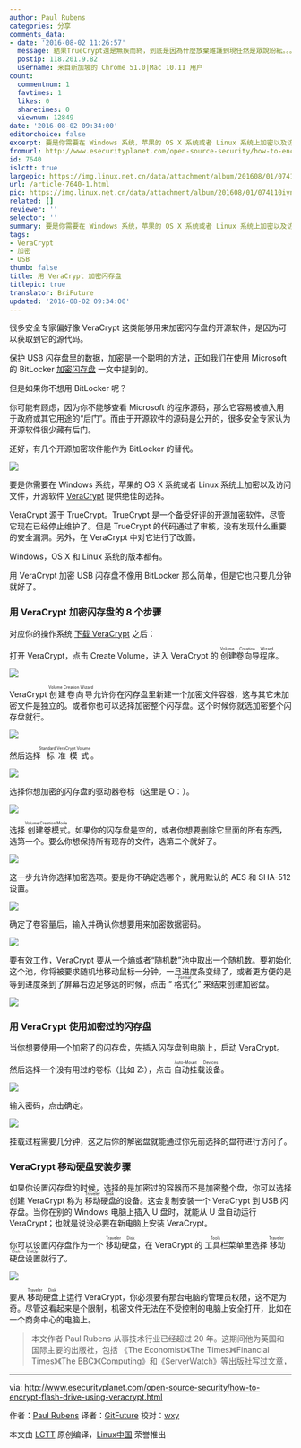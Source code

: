 ```yaml
---
author: Paul Rubens
categories: 分享
comments_data:
- date: '2016-08-02 11:26:57'
  message: 結果TrueCrypt還是無疾而終，到底是因為什麼放棄維護到現任然是眾說紛紜。。。。
  postip: 118.201.9.82
  username: 来自新加坡的 Chrome 51.0|Mac 10.11 用户
count:
  commentnum: 1
  favtimes: 1
  likes: 0
  sharetimes: 0
  viewnum: 12849
date: '2016-08-02 09:34:00'
editorchoice: false
excerpt: 要是你需要在 Windows 系统，苹果的 OS X 系统或者 Linux 系统上加密以及访问文件，开源软件 VeraCrypt 提供绝佳的选择。
fromurl: http://www.esecurityplanet.com/open-source-security/how-to-encrypt-flash-drive-using-veracrypt.html
id: 7640
islctt: true
largepic: https://img.linux.net.cn/data/attachment/album/201608/01/074110iynvpsyz4st4qffg.jpg
url: /article-7640-1.html
pic: https://img.linux.net.cn/data/attachment/album/201608/01/074110iynvpsyz4st4qffg.jpg.thumb.jpg
related: []
reviewer: ''
selector: ''
summary: 要是你需要在 Windows 系统，苹果的 OS X 系统或者 Linux 系统上加密以及访问文件，开源软件 VeraCrypt 提供绝佳的选择。
tags:
- VeraCrypt
- 加密
- USB
thumb: false
title: 用 VeraCrypt 加密闪存盘
titlepic: true
translator: BriFuture
updated: '2016-08-02 09:34:00'
---
```


很多安全专家偏好像 VeraCrypt 这类能够用来加密闪存盘的开源软件，是因为可以获取到它的源代码。


保护 USB 闪存盘里的数据，加密是一个聪明的方法，正如我们在使用 Microsoft 的 BitLocker [加密闪存盘](http://www.esecurityplanet.com/views/article.php/3880616/How-to-Encrypt-a-USB-Flash-Drive.htm) 一文中提到的。


但是如果你不想用 BitLocker 呢？


你可能有顾虑，因为你不能够查看 Microsoft 的程序源码，那么它容易被植入用于政府或其它用途的“后门”。而由于开源软件的源码是公开的，很多安全专家认为开源软件很少藏有后门。


还好，有几个开源加密软件能作为 BitLocker 的替代。


![](/data/attachment/album/201608/01/074110iynvpsyz4st4qffg.jpg)


要是你需要在 Windows 系统，苹果的 OS X 系统或者 Linux 系统上加密以及访问文件，开源软件 [VeraCrypt](http://www.esecurityplanet.com/open-source-security/veracrypt-a-worthy-truecrypt-alternative.html) 提供绝佳的选择。


VeraCrypt 源于 TrueCrypt。TrueCrypt 是一个备受好评的开源加密软件，尽管它现在已经停止维护了。但是 TrueCrypt 的代码通过了审核，没有发现什么重要的安全漏洞。另外，在 VeraCrypt 中对它进行了改善。


Windows，OS X 和 Linux 系统的版本都有。


用 VeraCrypt 加密 USB 闪存盘不像用 BitLocker 那么简单，但是它也只要几分钟就好了。


### 用 VeraCrypt 加密闪存盘的 8 个步骤


对应你的操作系统 [下载 VeraCrypt](https://veracrypt.codeplex.com/releases/view/619351) 之后：


打开 VeraCrypt，点击 Create Volume，进入 VeraCrypt 的<ruby> 创建卷向导程序 <rp>  （ </rp> <rt>  Volume Creation Wizard </rt> <rp>  ） </rp></ruby>。


![](/data/attachment/album/201608/01/074139zttijaaja4ajxjxx.jpg)


VeraCrypt <ruby> 创建卷向导 <rp>  （ </rp> <rt>  Volume Creation Wizard </rt> <rp>  ） </rp></ruby>允许你在闪存盘里新建一个加密文件容器，这与其它未加密文件是独立的。或者你也可以选择加密整个闪存盘。这个时候你就选加密整个闪存盘就行。


![](/data/attachment/album/201608/01/074139khiix2dilfdekejp.jpg)


然后选择<ruby> 标准模式 <rp>  （ </rp> <rt>  Standard VeraCrypt Volume </rt> <rp>  ） </rp></ruby>。


![](/data/attachment/album/201608/01/074140duiaddxdmmalqbmo.jpg)


选择你想加密的闪存盘的驱动器卷标（这里是 O：）。


![](/data/attachment/album/201608/01/074140baxayw1wxa1whlya.jpg)


选择<ruby> 创建卷模式 <rp>  （ </rp> <rt>  Volume Creation Mode </rt> <rp>  ） </rp></ruby>。如果你的闪存盘是空的，或者你想要删除它里面的所有东西，选第一个。要么你想保持所有现存的文件，选第二个就好了。


![](/data/attachment/album/201608/01/074140l4hl4a5bp89aid5p.jpg)


这一步允许你选择加密选项。要是你不确定选哪个，就用默认的 AES 和 SHA-512 设置。


![](/data/attachment/album/201608/01/074141kd7hz11l78v8f1v7.jpg)


确定了卷容量后，输入并确认你想要用来加密数据密码。


![](/data/attachment/album/201608/01/074141wl6fyweafuk7jlau.jpg)


要有效工作，VeraCrypt 要从一个熵或者“随机数”池中取出一个随机数。要初始化这个池，你将被要求随机地移动鼠标一分钟。一旦进度条变绿了，或者更方便的是等到进度条到了屏幕右边足够远的时候，点击 “<ruby> 格式化 <rp>  （ </rp> <rt>  Format </rt> <rp>  ） </rp></ruby>” 来结束创建加密盘。


![](/data/attachment/album/201608/01/074141q8458676o6rcityj.jpg)


### 用 VeraCrypt 使用加密过的闪存盘


当你想要使用一个加密了的闪存盘，先插入闪存盘到电脑上，启动 VeraCrypt。


然后选择一个没有用过的卷标（比如 Z:），点击<ruby> 自动挂载设备 <rp>  （ </rp> <rt>  Auto-Mount Devices </rt> <rp>  ） </rp></ruby>。


![](/data/attachment/album/201608/01/074142vitzfrtkzvciv7k4.jpg)


输入密码，点击确定。


![](/data/attachment/album/201608/01/074142qpaiga9axiab9otg.jpg)


挂载过程需要几分钟，这之后你的解密盘就能通过你先前选择的盘符进行访问了。


### VeraCrypt 移动硬盘安装步骤


如果你设置闪存盘的时候，选择的是加密过的容器而不是加密整个盘，你可以选择创建 VeraCrypt 称为<ruby> 移动硬盘 <rp>  （ </rp> <rt>  Traveler Disk </rt> <rp>  ） </rp></ruby>的设备。这会复制安装一个 VeraCrypt 到 USB 闪存盘。当你在别的 Windows 电脑上插入 U 盘时，就能从 U 盘自动运行 VeraCrypt；也就是说没必要在新电脑上安装 VeraCrypt。


你可以设置闪存盘作为一个<ruby> 移动硬盘 <rp>  （ </rp> <rt>  Traveler Disk </rt> <rp>  ） </rp></ruby>，在 VeraCrypt 的<ruby> 工具栏 <rp>  （ </rp> <rt>  Tools </rt> <rp>  ） </rp></ruby>菜单里选择<ruby> 移动硬盘设置 <rp>  （ </rp> <rt>  Traveler Disk SetUp </rt> <rp>  ） </rp></ruby>就行了。


![](/data/attachment/album/201608/01/074142yf7hwo4684c4cmmf.jpg)


要从<ruby> 移动硬盘 <rp>  （ </rp> <rt>  Traveler Disk </rt> <rp>  ） </rp></ruby>上运行 VeraCrypt，你必须要有那台电脑的管理员权限，这不足为奇。尽管这看起来是个限制，机密文件无法在不受控制的电脑上安全打开，比如在一个商务中心的电脑上。



> 
> 本文作者 Paul Rubens 从事技术行业已经超过 20 年。这期间他为英国和国际主要的出版社，包括 《The Economist》《The Times》《Financial Times》《The BBC》《Computing》和《ServerWatch》等出版社写过文章，
> 
> 
> 




---


via: <http://www.esecurityplanet.com/open-source-security/how-to-encrypt-flash-drive-using-veracrypt.html>


作者：[Paul Rubens](http://www.esecurityplanet.com/author/3700/Paul-Rubens)  译者：[GitFuture](https://github.com/GitFuture) 校对：[wxy](https://github.com/wxy)


本文由 [LCTT](https://github.com/LCTT/TranslateProject) 原创编译，[Linux中国](https://linux.cn/) 荣誉推出